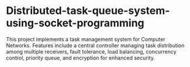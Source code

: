 # Distributed-task-queue-system-using-socket-programming
This project implements a task management system for Computer Networks. Features include a central controller managing task distribution among multiple receivers, fault tolerance, load balancing, concurrency control, priority queue, and encryption for enhanced security.
